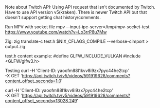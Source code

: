 Note about Twitch API:
Using API request that isn't documented by Twitch.
Have to use API version v5(kraken).
There is newer Twitch API but that doesn't support getting chat history/comments.


Run MPV with socket file
mpv --input-ipc-server=/tmp/mpv-socket-test https://www.youtube.com/watch?v=Lo3rrP8u7Mw


Zig:
zig translate-c test.h $NIX_CFLAGS_COMPILE --verbose-cimport > output.zig

test.h content example:
#define GLFW_INCLUDE_VULKAN
#include <GLFW/glfw3.h>


Testing
curl -H 'Client-ID: yaoofm88l1kvv8i9zx7pyc44he2tcp' \
-X GET 'https://api.twitch.tv/v5/videos/591919628/comments?content_offset_seconds=1.0'

curl -H 'Client-ID: yaoofm88l1kvv8i9zx7pyc44he2tcp' \
-X GET 'https://api.twitch.tv/v5/videos/591919628/comments?content_offset_seconds=13028.249'


